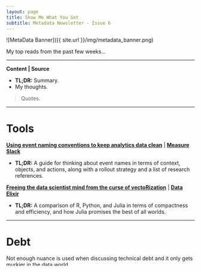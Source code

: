 ```yaml
---
layout: page
title: Show Me What You Got
subtitle: Metadata Newsletter - Issue 6
---
```


![MetaData Banner]({{ site.url }}/img/metadata_banner.png)

My top reads from the past few weeks...

---

**Content \| Source**

- **TL;DR:** Summary.
- My thoughts.

> Quotes.

---

# Tools

[**Using event naming conventions to keep analytics data clean**](https://davidwells.io/blog/clean-analytics) \| [**Measure Slack**](https://www.measure.chat/)

- **TL;DR:** A guide for thinking about event names in terms of context, objects, and actions, along with a rollout strategy and a list of research references.

[**Freeing the data scientist mind from the curse of vectoRization**](https://towardsdatascience.com/freeing-the-data-scientist-mind-from-the-curse-of-vectorization-11634c370107) \| [**Data Elixir**](https://dataelixir.com/)

- **TL;DR:** A comparison of R, Python, and Julia in terms of compactness and efficiency, and how Julia promises the best of all worlds.

---

# Debt

Not enough nuance is used when discussing technical debt and it only gets murkier in the data world.

[**Towards an understanding of technical debt**](https://kellanem.com/notes/towards-an-understanding-of-technical-debt) \| [**Kellan's Notes on Engineering Leadership**](https://kellanem.com/notes/)

> There are at least 5 distinct things we mean we say “technical debt”.

> The first step to addressing any problem is understanding it. When we conflate these 5 different phenomena we confuse ourselves about possible solutions.

> Quickly we find ourselves in a situation where we’re undertaking major engineering projects without having correctly diagnosed what caused the issues we’re trying to solve.

[**Scientific Debt**](http://varianceexplained.org/r/scientific-debt/) \| [**Variance Explained**](http://varianceexplained.org/posts/)

> Scientific debt is when a team takes shortcuts in data analysis, experimental practices, and monitoring that could have long-term negative consequences.

> What’s important in both technical and scientific debt is to keep the long-term cost in mind.

---

# Organizations

[**Lessons from Stripe**](https://markmcgranaghan.com/lessons-from-stripe) \| [**Paul Graham @PaulG**](https://twitter.com/paulg)

- **TL;DR:** Ambitious and tough problems often attract the strongest people, which in turn can actually make tough problems easier to solve than trivial ones. Stripe was also relentless in its recruiting efforts and optimism.

[**Aligning Business Models to Markets**](https://kwokchain.com/2019/02/22/aligning-business-models-to-markets/) \| [**How It Actually Works**](https://www.howitactuallyworks.com/)

- **TL;DR:** The Union Square Hospitality Group is structured to solve the hardest problem in restaurants—good service and the retention of it. The post goes on to describe parallels to Fortnite, productivity tools, and systems thinking. Great read.

---

# Thinking

[**The problem with counterfactuals**](https://lorinhochstein.wordpress.com/2019/08/22/the-problem-with-counterfactuals/) \| [**Software Weekly**](https://us12.campaign-archive.com/home/?u=0e61a764c5cf33d9f3eff0749&id=846fac531b)

> While counterfactual reasoning helps restore our feeling that the world makes sense, the problem with it is that it doesn’t help us get better at avoiding or dealing with future incidents.

[**Don't End The Week With Nothing**](https://training.kalzumeus.com/newsletters/archive/do-not-end-the-week-with-nothing) \| [**The Idea Muse**](https://neilkakkar.com/)

> I'll close with my usual advice to peers: reading this email was valuable (knock on wood). Watching Jason's video is valuable. Rolling up your sleeves and actually shipping something is much, much more valuable. If you take no other advice from me ever, ship something. You'll learn more shipping a failure than you'll learn from reading about a thousand successes. And you stand an excellent chance of shipping a success -- people greatly overestimate how difficult this is. Just don't end the week with nothing.

---

# Show Me What You Got

![What You Got]({{ site.url }}/img/whatyougot_banner.png)

I've been on both sides of the interview table quite a bit the past few years. I'm still learning a lot about hiring processes but one thing I keep coming back to is opinions. As an interviewer, I try to get a strong opinion or hot take out of a candidate. As a candidate, I look for those opportunities or try to steer the conversation towards them. The ability to do the work is table stakes. Having an opinion on _how_ it should be done? That's far more interesting.

Consider what's involved in sharing a strong opinion. For starters, it can take a lot of work just to get to a place where you can form one. Strong opinions are often learned the hard way. And to share one in an interview? That's risky. What if someone disagrees? Do both parties know how to navigate that? To concede misunderstandings? To bring up what they don't know or would need to know to resolve it? It sounds like a path to rejection, but it's actually way more similar to, I don't know, _the actual work you'd be doing on the job_.

Strong opinions aren't just a good test for candidates. If a company doesn't want to hear your opinions, or is turned off by them, is that a place you'd want to work? Opinions can change! That's how teams work. It's the job of the interviewer to assume the candidate has opinions, make sure they are comfortable enough to share them, and provide the opportunity. If they can't do that, it could signal a culture that can't handle disagreement or hasn't put real thought behind hiring.

I love watching people take leaps of faith. Take a risk to say something and trust that I'd help before letting it fall flat. I'd appreciate the same thing in return, of course. That's a real conversation and a good interview, but I don't know, that's just like, my opinion, man.

*Related:*
- [*Strong Opinions, Weakly Held — a framework for thinking*](https://medium.com/@ameet/strong-opinions-weakly-held-a-framework-for-thinking-6530d417e364)
- [*The Work Required to Have an Opinion*](https://fs.blog/2013/04/the-work-required-to-have-an-opinion/)

---

[Subscribe](https://metadata.substack.com/)

[View Past Favorites in the Bookmarks](https://pdtenpas.github.io/2019-06-11-open-bookmarks/)

[Newsletters / Blogs / Podcasts I Follow](https://pdtenpas.github.io/pages/newsletter/sources/)

[How I Write the Newsletter](https://pdtenpas.github.io/pages/newsletter/read_newsletters/)
